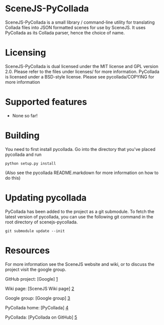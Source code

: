SceneJS-PyCollada
=================

SceneJS-PyCollada is a small library / command-line utility for translating Collada files into
JSON formatted scenes for use by SceneJS. It uses PyCollada as its Collada
parser, hence the choice of name.

Licensing
=========

SceneJS-PyCollada is dual licensed under the MIT license and GPL version 2.0. Please refer to the files under licenses/ for more information.
PyCollada is licensed under a BSD-style license. Please see pycollada/COPYING for more information

Supported features
==================

* None so far!

Building
========

You need to first install pycollada. Go into the directory that you've placed pycollada and run 

    python setup.py install

(Also see the pycollada README.markdown for more information on how to do this)

Updating pycollada
==================

PyCollada has been added to the project as a git submodule. To fetch the latest version of pycollada, you can use the following git command in the root directory of scenejs-pycollada.

    git submodule update --init

Resources
=========

For more information see the SceneJS website and wiki, or to discuss the project visit the google group.

GitHub project: [Google] [1]

Wiki page: [SceneJS Wiki page] [2]

Google group: [Google group] [3]

PyCollada home: [PyCollada] [4]

PyCollada: [PyCollada on GitHub] [5]

  [1]: https://github.com/xeolabs/scenejs-pycollada        "GitHub project"
  [2]: http://scenejs.wikispaces.com/scenejs-pycollada  "SceneJS Wiki page"
  [3]: http://groups.google.com/group/scenejs    "Google group"
  [4]: http://collada.in4lines.com/    "PyCollada"
  [5]: https://github.com/pycollada/pycollada    "PyCollada on GitHub"
